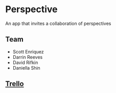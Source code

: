 # Perspective
An app that invites a collaboration of perspectives

## Team
- Scott Enriquez
- Darrin Reeves
- David Rifkin
- Daniella Shin

## [Trello](https://trello.com/b/BvG14dyF/perspective)
